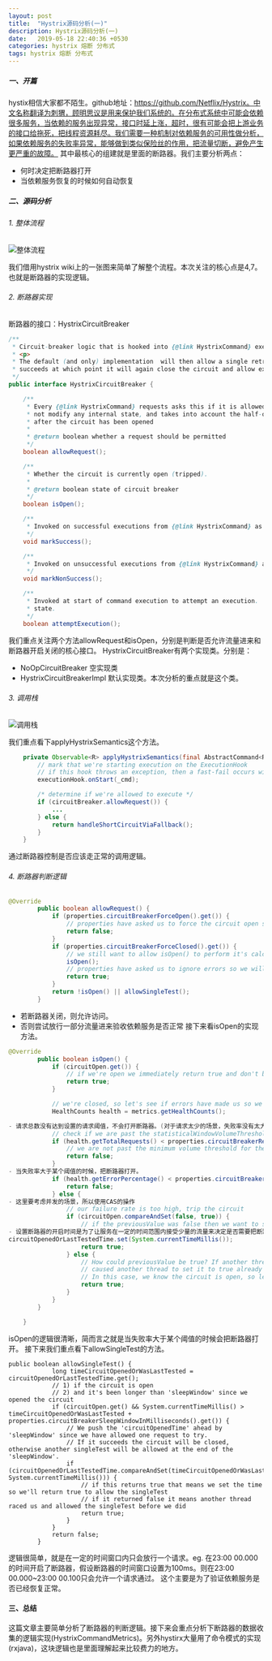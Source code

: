 ```yaml
---
layout: post
title:  "Hystrix源码分析(一)"
description: Hystrix源码分析(一)
date:   2019-05-18 22:40:36 +0530
categories: hystrix 熔断 分布式
tags: hystrix 熔断 分布式
---
```

##### 一、开篇

hystix相信大家都不陌生。github地址：https://github.com/Netflix/Hystrix。中文名称翻译为刺猬，顾明思议是用来保护我们系统的。在分布式系统中可能会依赖很多服务，当依赖的服务出现异常，接口时延上涨，超时，很有可能会把上游业务的接口给拖死，把线程资源耗尽。我们需要一种机制对依赖服务的可用性做分析，如果依赖服务的失败率异常，能够做到类似保险丝的作用，把流量切断，避免产生更严重的故障。
其中最核心的组建就是里面的断路器。我们主要分析两点：

- 何时决定把断路器打开
- 当依赖服务恢复的时候如何自动恢复
##### 二、源码分析
###### 1. 整体流程

![整体流程](https://leiwingqueen-1300197911.cos.ap-guangzhou.myqcloud.com/20190921185649.png)

我们借用hystrix wiki上的一张图来简单了解整个流程。本次关注的核心点是4,7。也就是断路器的实现逻辑。

###### 2. 断路器实现
断路器的接口：HystrixCircuitBreaker
```java
/**
 * Circuit-breaker logic that is hooked into {@link HystrixCommand} execution and will stop allowing executions if failures have gone past the defined threshold.
 * <p>
 * The default (and only) implementation  will then allow a single retry after a defined sleepWindow until the execution
 * succeeds at which point it will again close the circuit and allow executions again.
 */
public interface HystrixCircuitBreaker {

    /**
     * Every {@link HystrixCommand} requests asks this if it is allowed to proceed or not.  It is idempotent and does
     * not modify any internal state, and takes into account the half-open logic which allows some requests through
     * after the circuit has been opened
     * 
     * @return boolean whether a request should be permitted
     */
    boolean allowRequest();

    /**
     * Whether the circuit is currently open (tripped).
     * 
     * @return boolean state of circuit breaker
     */
    boolean isOpen();

    /**
     * Invoked on successful executions from {@link HystrixCommand} as part of feedback mechanism when in a half-open state.
     */
    void markSuccess();

    /**
     * Invoked on unsuccessful executions from {@link HystrixCommand} as part of feedback mechanism when in a half-open state.
     */
    void markNonSuccess();

    /**
     * Invoked at start of command execution to attempt an execution.  This is non-idempotent - it may modify internal
     * state.
     */
    boolean attemptExecution();
```
我们重点关注两个方法allowRequest和isOpen，分别是判断是否允许流量进来和断路器开启关闭的核心接口。
HystrixCircuitBreaker有两个实现类。分别是：
- NoOpCircuitBreaker
空实现类
- HystrixCircuitBreakerImpl
默认实现类。本次分析的重点就是这个类。
###### 3. 调用栈

![调用栈](https://leiwingqueen-1300197911.cos.ap-guangzhou.myqcloud.com/20190921185746.png)

我们重点看下applyHystrixSemantics这个方法。

```java
    private Observable<R> applyHystrixSemantics(final AbstractCommand<R> _cmd) {
        // mark that we're starting execution on the ExecutionHook
        // if this hook throws an exception, then a fast-fail occurs with no fallback.  No state is left inconsistent
        executionHook.onStart(_cmd);

        /* determine if we're allowed to execute */
        if (circuitBreaker.allowRequest()) {
            ...
        } else {
            return handleShortCircuitViaFallback();
        }
    }
```
通过断路器控制是否应该走正常的调用逻辑。
###### 4. 断路器判断逻辑
```java
@Override
        public boolean allowRequest() {
            if (properties.circuitBreakerForceOpen().get()) {
                // properties have asked us to force the circuit open so we will allow NO requests
                return false;
            }
            if (properties.circuitBreakerForceClosed().get()) {
                // we still want to allow isOpen() to perform it's calculations so we simulate normal behavior
                isOpen();
                // properties have asked us to ignore errors so we will ignore the results of isOpen and just allow all traffic through
                return true;
            }
            return !isOpen() || allowSingleTest();
        }
```
- 若断路器关闭，则允许访问。
- 否则尝试放行一部分流量进来验收依赖服务是否正常
接下来看isOpen的实现方法。
```java
@Override
        public boolean isOpen() {
            if (circuitOpen.get()) {
                // if we're open we immediately return true and don't bother attempting to 'close' ourself as that is left to allowSingleTest and a subsequent successful test to close
                return true;
            }

            // we're closed, so let's see if errors have made us so we should trip the circuit open
            HealthCounts health = metrics.getHealthCounts();

- 请求总数没有达到设置的请求阈值，不会打开断路器。(对于请求太少的场景，失败率没有太大意义)
            // check if we are past the statisticalWindowVolumeThreshold
            if (health.getTotalRequests() < properties.circuitBreakerRequestVolumeThreshold().get()) {
                // we are not past the minimum volume threshold for the statisticalWindow so we'll return false immediately and not calculate anything
                return false;
            }
- 当失败率大于某个阈值的时候，把断路器打开。
            if (health.getErrorPercentage() < properties.circuitBreakerErrorThresholdPercentage().get()) {
                return false;
            } else {
- 这里要考虑并发的场景，所以使用CAS的操作
                // our failure rate is too high, trip the circuit
                if (circuitOpen.compareAndSet(false, true)) {
                    // if the previousValue was false then we want to set the currentTime
- 设置断路器的开启时间是为了让服务在一定的时间范围内接受少量的流量来决定是否需要把断路器重新关闭。                    
circuitOpenedOrLastTestedTime.set(System.currentTimeMillis());
                    return true;
                } else {
                    // How could previousValue be true? If another thread was going through this code at the same time a race-condition could have
                    // caused another thread to set it to true already even though we were in the process of doing the same
                    // In this case, we know the circuit is open, so let the other thread set the currentTime and report back that the circuit is open
                    return true;
                }
            }
        }

    }
```
isOpen的逻辑很清晰，简而言之就是当失败率大于某个阈值的时候会把断路器打开。
接下来我们重点看下allowSingleTest的方法。

```
public boolean allowSingleTest() {
            long timeCircuitOpenedOrWasLastTested = circuitOpenedOrLastTestedTime.get();
            // 1) if the circuit is open
            // 2) and it's been longer than 'sleepWindow' since we opened the circuit
            if (circuitOpen.get() && System.currentTimeMillis() > timeCircuitOpenedOrWasLastTested + properties.circuitBreakerSleepWindowInMilliseconds().get()) {
                // We push the 'circuitOpenedTime' ahead by 'sleepWindow' since we have allowed one request to try.
                // If it succeeds the circuit will be closed, otherwise another singleTest will be allowed at the end of the 'sleepWindow'.
                if (circuitOpenedOrLastTestedTime.compareAndSet(timeCircuitOpenedOrWasLastTested, System.currentTimeMillis())) {
                    // if this returns true that means we set the time so we'll return true to allow the singleTest
                    // if it returned false it means another thread raced us and allowed the singleTest before we did
                    return true;
                }
            }
            return false;
        }
```
逻辑很简单，就是在一定的时间窗口内只会放行一个请求。eg.
在23:00 00.000的时间开启了断路器，假设断路器的时间窗口设置为100ms。则在23:00 00.000~23:00 00.100只会允许一个请求通过。
这个主要是为了验证依赖服务是否已经恢复正常。
#### 三、总结
这篇文章主要简单分析了断路器的判断逻辑。接下来会重点分析下断路器的数据收集的逻辑实现(HystrixCommandMetrics)。另外hystirx大量用了命令模式的实现(rxjava)，这块逻辑也是里面理解起来比较费力的地方。







